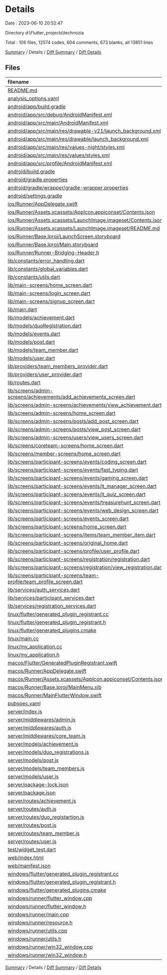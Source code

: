 # Details

Date : 2023-06-10 20:52:47

Directory d:\\Flutter_projects\\technozia

Total : 106 files,  12574 codes, 604 comments, 673 blanks, all 13851 lines

[Summary](results.md) / Details / [Diff Summary](diff.md) / [Diff Details](diff-details.md)

## Files
| filename | language | code | comment | blank | total |
| :--- | :--- | ---: | ---: | ---: | ---: |
| [README.md](/README.md) | Markdown | 10 | 0 | 7 | 17 |
| [analysis_options.yaml](/analysis_options.yaml) | YAML | 3 | 23 | 4 | 30 |
| [android/app/build.gradle](/android/app/build.gradle) | Gradle | 54 | 5 | 13 | 72 |
| [android/app/src/debug/AndroidManifest.xml](/android/app/src/debug/AndroidManifest.xml) | XML | 4 | 4 | 1 | 9 |
| [android/app/src/main/AndroidManifest.xml](/android/app/src/main/AndroidManifest.xml) | XML | 28 | 6 | 1 | 35 |
| [android/app/src/main/res/drawable-v21/launch_background.xml](/android/app/src/main/res/drawable-v21/launch_background.xml) | XML | 4 | 7 | 2 | 13 |
| [android/app/src/main/res/drawable/launch_background.xml](/android/app/src/main/res/drawable/launch_background.xml) | XML | 4 | 7 | 2 | 13 |
| [android/app/src/main/res/values-night/styles.xml](/android/app/src/main/res/values-night/styles.xml) | XML | 9 | 9 | 1 | 19 |
| [android/app/src/main/res/values/styles.xml](/android/app/src/main/res/values/styles.xml) | XML | 9 | 9 | 1 | 19 |
| [android/app/src/profile/AndroidManifest.xml](/android/app/src/profile/AndroidManifest.xml) | XML | 4 | 4 | 1 | 9 |
| [android/build.gradle](/android/build.gradle) | Gradle | 27 | 0 | 5 | 32 |
| [android/gradle.properties](/android/gradle.properties) | Properties | 3 | 0 | 1 | 4 |
| [android/gradle/wrapper/gradle-wrapper.properties](/android/gradle/wrapper/gradle-wrapper.properties) | Properties | 5 | 0 | 1 | 6 |
| [android/settings.gradle](/android/settings.gradle) | Gradle | 8 | 0 | 4 | 12 |
| [ios/Runner/AppDelegate.swift](/ios/Runner/AppDelegate.swift) | Swift | 12 | 0 | 2 | 14 |
| [ios/Runner/Assets.xcassets/AppIcon.appiconset/Contents.json](/ios/Runner/Assets.xcassets/AppIcon.appiconset/Contents.json) | JSON | 122 | 0 | 1 | 123 |
| [ios/Runner/Assets.xcassets/LaunchImage.imageset/Contents.json](/ios/Runner/Assets.xcassets/LaunchImage.imageset/Contents.json) | JSON | 23 | 0 | 1 | 24 |
| [ios/Runner/Assets.xcassets/LaunchImage.imageset/README.md](/ios/Runner/Assets.xcassets/LaunchImage.imageset/README.md) | Markdown | 3 | 0 | 2 | 5 |
| [ios/Runner/Base.lproj/LaunchScreen.storyboard](/ios/Runner/Base.lproj/LaunchScreen.storyboard) | XML | 36 | 1 | 1 | 38 |
| [ios/Runner/Base.lproj/Main.storyboard](/ios/Runner/Base.lproj/Main.storyboard) | XML | 25 | 1 | 1 | 27 |
| [ios/Runner/Runner-Bridging-Header.h](/ios/Runner/Runner-Bridging-Header.h) | C++ | 1 | 0 | 1 | 2 |
| [lib/constants/error_handling.dart](/lib/constants/error_handling.dart) | Dart | 23 | 0 | 3 | 26 |
| [lib/constants/global_variables.dart](/lib/constants/global_variables.dart) | Dart | 5 | 0 | 3 | 8 |
| [lib/constants/utils.dart](/lib/constants/utils.dart) | Dart | 27 | 0 | 5 | 32 |
| [lib/main-screens/home_screen.dart](/lib/main-screens/home_screen.dart) | Dart | 52 | 3 | 6 | 61 |
| [lib/main-screens/login_screen.dart](/lib/main-screens/login_screen.dart) | Dart | 213 | 2 | 7 | 222 |
| [lib/main-screens/signup_screen.dart](/lib/main-screens/signup_screen.dart) | Dart | 390 | 7 | 11 | 408 |
| [lib/main.dart](/lib/main.dart) | Dart | 69 | 0 | 7 | 76 |
| [lib/models/achievement.dart](/lib/models/achievement.dart) | Dart | 42 | 1 | 7 | 50 |
| [lib/models/duoRegistration.dart](/lib/models/duoRegistration.dart) | Dart | 55 | 1 | 7 | 63 |
| [lib/models/events.dart](/lib/models/events.dart) | Dart | 8 | 7 | 1 | 16 |
| [lib/models/post.dart](/lib/models/post.dart) | Dart | 32 | 1 | 6 | 39 |
| [lib/models/team_member.dart](/lib/models/team_member.dart) | Dart | 40 | 1 | 6 | 47 |
| [lib/models/user.dart](/lib/models/user.dart) | Dart | 48 | 1 | 6 | 55 |
| [lib/providers/team_members_provider.dart](/lib/providers/team_members_provider.dart) | Dart | 17 | 0 | 4 | 21 |
| [lib/providers/user_provider.dart](/lib/providers/user_provider.dart) | Dart | 19 | 0 | 4 | 23 |
| [lib/routes.dart](/lib/routes.dart) | Dart | 162 | 0 | 2 | 164 |
| [lib/screens/admin-screens/achievements/add_achievements_screen.dart](/lib/screens/admin-screens/achievements/add_achievements_screen.dart) | Dart | 182 | 0 | 10 | 192 |
| [lib/screens/admin-screens/achievements/view_achievement.dart](/lib/screens/admin-screens/achievements/view_achievement.dart) | Dart | 54 | 2 | 6 | 62 |
| [lib/screens/admin-screens/home_screen.dart](/lib/screens/admin-screens/home_screen.dart) | Dart | 90 | 0 | 5 | 95 |
| [lib/screens/admin-screens/posts/add_post_screen.dart](/lib/screens/admin-screens/posts/add_post_screen.dart) | Dart | 82 | 1 | 8 | 91 |
| [lib/screens/admin-screens/posts/view_post_screen.dart](/lib/screens/admin-screens/posts/view_post_screen.dart) | Dart | 53 | 2 | 6 | 61 |
| [lib/screens/admin-screens/users/view_users_screen.dart](/lib/screens/admin-screens/users/view_users_screen.dart) | Dart | 50 | 0 | 7 | 57 |
| [lib/screens/coreteam-screens/home_screen.dart](/lib/screens/coreteam-screens/home_screen.dart) | Dart | 33 | 0 | 4 | 37 |
| [lib/screens/member-screens/home_screen.dart](/lib/screens/member-screens/home_screen.dart) | Dart | 33 | 0 | 4 | 37 |
| [lib/screens/participant-screens/events/coding_screen.dart](/lib/screens/participant-screens/events/coding_screen.dart) | Dart | 600 | 0 | 6 | 606 |
| [lib/screens/participant-screens/events/fast_typing.dart](/lib/screens/participant-screens/events/fast_typing.dart) | Dart | 600 | 0 | 6 | 606 |
| [lib/screens/participant-screens/events/gaming_screen.dart](/lib/screens/participant-screens/events/gaming_screen.dart) | Dart | 640 | 0 | 6 | 646 |
| [lib/screens/participant-screens/events/it_manager_screen.dart](/lib/screens/participant-screens/events/it_manager_screen.dart) | Dart | 620 | 0 | 6 | 626 |
| [lib/screens/participant-screens/events/it_quiz_screen.dart](/lib/screens/participant-screens/events/it_quiz_screen.dart) | Dart | 560 | 0 | 6 | 566 |
| [lib/screens/participant-screens/events/treasurehunt_screen.dart](/lib/screens/participant-screens/events/treasurehunt_screen.dart) | Dart | 558 | 0 | 6 | 564 |
| [lib/screens/participant-screens/events/web_design_screen.dart](/lib/screens/participant-screens/events/web_design_screen.dart) | Dart | 640 | 0 | 6 | 646 |
| [lib/screens/participant-screens/events_screen.dart](/lib/screens/participant-screens/events_screen.dart) | Dart | 120 | 30 | 13 | 163 |
| [lib/screens/participant-screens/home_screen.dart](/lib/screens/participant-screens/home_screen.dart) | Dart | 94 | 30 | 9 | 133 |
| [lib/screens/participant-screens/items/team_member_item.dart](/lib/screens/participant-screens/items/team_member_item.dart) | Dart | 160 | 134 | 7 | 301 |
| [lib/screens/participant-screens/original_home.dart](/lib/screens/participant-screens/original_home.dart) | Dart | 445 | 14 | 15 | 474 |
| [lib/screens/participant-screens/profile/user_profile.dart](/lib/screens/participant-screens/profile/user_profile.dart) | Dart | 196 | 3 | 8 | 207 |
| [lib/screens/participant-screens/registration/registration.dart](/lib/screens/participant-screens/registration/registration.dart) | Dart | 192 | 9 | 12 | 213 |
| [lib/screens/participant-screens/registration/view_registration.dart](/lib/screens/participant-screens/registration/view_registration.dart) | Dart | 225 | 3 | 7 | 235 |
| [lib/screens/participant-screens/team-profile/team_profile_screen.dart](/lib/screens/participant-screens/team-profile/team_profile_screen.dart) | Dart | 243 | 53 | 10 | 306 |
| [lib/services/auth_services.dart](/lib/services/auth_services.dart) | Dart | 321 | 12 | 25 | 358 |
| [lib/services/participant_services.dart](/lib/services/participant_services.dart) | Dart | 137 | 4 | 13 | 154 |
| [lib/services/registration_services.dart](/lib/services/registration_services.dart) | Dart | 86 | 0 | 6 | 92 |
| [linux/flutter/generated_plugin_registrant.cc](/linux/flutter/generated_plugin_registrant.cc) | C++ | 7 | 4 | 5 | 16 |
| [linux/flutter/generated_plugin_registrant.h](/linux/flutter/generated_plugin_registrant.h) | C++ | 5 | 5 | 6 | 16 |
| [linux/flutter/generated_plugins.cmake](/linux/flutter/generated_plugins.cmake) | CMake | 19 | 0 | 6 | 25 |
| [linux/main.cc](/linux/main.cc) | C++ | 5 | 0 | 2 | 7 |
| [linux/my_application.cc](/linux/my_application.cc) | C++ | 74 | 11 | 20 | 105 |
| [linux/my_application.h](/linux/my_application.h) | C++ | 7 | 7 | 5 | 19 |
| [macos/Flutter/GeneratedPluginRegistrant.swift](/macos/Flutter/GeneratedPluginRegistrant.swift) | Swift | 10 | 3 | 4 | 17 |
| [macos/Runner/AppDelegate.swift](/macos/Runner/AppDelegate.swift) | Swift | 8 | 0 | 2 | 10 |
| [macos/Runner/Assets.xcassets/AppIcon.appiconset/Contents.json](/macos/Runner/Assets.xcassets/AppIcon.appiconset/Contents.json) | JSON | 68 | 0 | 1 | 69 |
| [macos/Runner/Base.lproj/MainMenu.xib](/macos/Runner/Base.lproj/MainMenu.xib) | XML | 343 | 0 | 1 | 344 |
| [macos/Runner/MainFlutterWindow.swift](/macos/Runner/MainFlutterWindow.swift) | Swift | 12 | 0 | 4 | 16 |
| [pubspec.yaml](/pubspec.yaml) | YAML | 33 | 58 | 13 | 104 |
| [server/index.js](/server/index.js) | JavaScript | 29 | 0 | 5 | 34 |
| [server/middlewares/admin.js](/server/middlewares/admin.js) | JavaScript | 28 | 0 | 5 | 33 |
| [server/middlewares/auth.js](/server/middlewares/auth.js) | JavaScript | 18 | 0 | 5 | 23 |
| [server/middlewares/core_team.js](/server/middlewares/core_team.js) | JavaScript | 28 | 0 | 5 | 33 |
| [server/models/achievement.js](/server/models/achievement.js) | JavaScript | 33 | 1 | 4 | 38 |
| [server/models/duo_registrations.js](/server/models/duo_registrations.js) | JavaScript | 63 | 0 | 3 | 66 |
| [server/models/post.js](/server/models/post.js) | JavaScript | 23 | 0 | 3 | 26 |
| [server/models/team_members.js](/server/models/team_members.js) | JavaScript | 36 | 0 | 3 | 39 |
| [server/models/user.js](/server/models/user.js) | JavaScript | 40 | 1 | 3 | 44 |
| [server/package-lock.json](/server/package-lock.json) | JSON | 2,258 | 0 | 1 | 2,259 |
| [server/package.json](/server/package.json) | JSON | 21 | 0 | 1 | 22 |
| [server/routes/achievement.js](/server/routes/achievement.js) | JavaScript | 31 | 0 | 5 | 36 |
| [server/routes/auth.js](/server/routes/auth.js) | JavaScript | 74 | 0 | 18 | 92 |
| [server/routes/duo_registartion.js](/server/routes/duo_registartion.js) | JavaScript | 47 | 0 | 6 | 53 |
| [server/routes/post.js](/server/routes/post.js) | JavaScript | 27 | 0 | 5 | 32 |
| [server/routes/team_member.js](/server/routes/team_member.js) | JavaScript | 61 | 0 | 11 | 72 |
| [server/routes/user.js](/server/routes/user.js) | JavaScript | 13 | 0 | 4 | 17 |
| [test/widget_test.dart](/test/widget_test.dart) | Dart | 14 | 10 | 7 | 31 |
| [web/index.html](/web/index.html) | HTML | 38 | 16 | 6 | 60 |
| [web/manifest.json](/web/manifest.json) | JSON | 35 | 0 | 1 | 36 |
| [windows/flutter/generated_plugin_registrant.cc](/windows/flutter/generated_plugin_registrant.cc) | C++ | 6 | 4 | 5 | 15 |
| [windows/flutter/generated_plugin_registrant.h](/windows/flutter/generated_plugin_registrant.h) | C++ | 5 | 5 | 6 | 16 |
| [windows/flutter/generated_plugins.cmake](/windows/flutter/generated_plugins.cmake) | CMake | 19 | 0 | 6 | 25 |
| [windows/runner/flutter_window.cpp](/windows/runner/flutter_window.cpp) | C++ | 48 | 4 | 15 | 67 |
| [windows/runner/flutter_window.h](/windows/runner/flutter_window.h) | C++ | 20 | 5 | 9 | 34 |
| [windows/runner/main.cpp](/windows/runner/main.cpp) | C++ | 30 | 4 | 10 | 44 |
| [windows/runner/resource.h](/windows/runner/resource.h) | C++ | 9 | 6 | 2 | 17 |
| [windows/runner/utils.cpp](/windows/runner/utils.cpp) | C++ | 53 | 2 | 10 | 65 |
| [windows/runner/utils.h](/windows/runner/utils.h) | C++ | 8 | 6 | 6 | 20 |
| [windows/runner/win32_window.cpp](/windows/runner/win32_window.cpp) | C++ | 210 | 24 | 55 | 289 |
| [windows/runner/win32_window.h](/windows/runner/win32_window.h) | C++ | 48 | 31 | 24 | 103 |

[Summary](results.md) / Details / [Diff Summary](diff.md) / [Diff Details](diff-details.md)